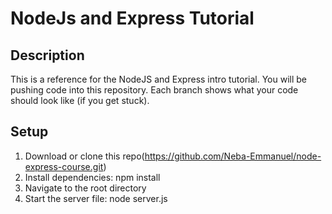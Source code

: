 # NodeJs and Express Tutorial

## Description

This is a reference for the NodeJS and Express intro tutorial. You will be pushing code into this repository. Each branch shows what your code should look like (if you get stuck).
## Setup

1. Download or clone this repo(https://github.com/Neba-Emmanuel/node-express-course.git)
2. Install dependencies: npm install
3. Navigate to the root directory
4. Start the server file: node server.js
